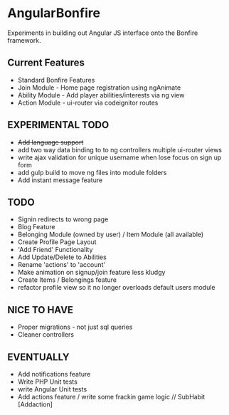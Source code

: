 # AngularBonfire

Experiments in building out Angular JS interface onto the Bonfire framework.

## Current Features

- Standard Bonfire Features
- Join Module - Home page registration using ngAnimate 
- Ability Module - Add player abilities/interests via ng view
- Action Module - ui-router via codeignitor routes

## EXPERIMENTAL TODO

- ~~Add language support~~
- add two way data binding to to ng controllers multiple ui-router views
- write ajax validation for unique username when lose focus on sign up form
- add gulp build to move ng files into module folders
- Add instant message feature

## TODO
- Signin redirects to wrong page
- Blog Feature
- Belonging Module (owned by user) / Item Module (all available)
- Create Profile Page Layout
- 'Add Friend' Functionality
- Add Update/Delete to Abilities
- Rename 'actions' to 'account'
- Make animation on signup/join feature less kludgy
- Create Items / Belongings feature
- refactor profile view so it no longer overloads default users module

## NICE TO HAVE
- Proper migrations - not just sql queries
- Cleaner controllers 

## EVENTUALLY
- Add notifications feature 
- Write PHP Unit tests
- write Angular Unit tests
- Add actions feature / write some frackin game logic // SubHabit [Addaction]






